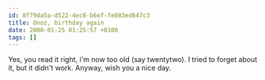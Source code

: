 ```yaml
---
id: 8f79da5a-d522-4ec8-b6ef-fe083ed647c3
title: Onoz, birthday again
date: 2008-01-25 01:25:57 +0100
tags: []
---
```


Yes, you read it right, i'm now too old (say twentytwo). I tried to forget about it, but it didn't work. Anyway, wish you a nice day.